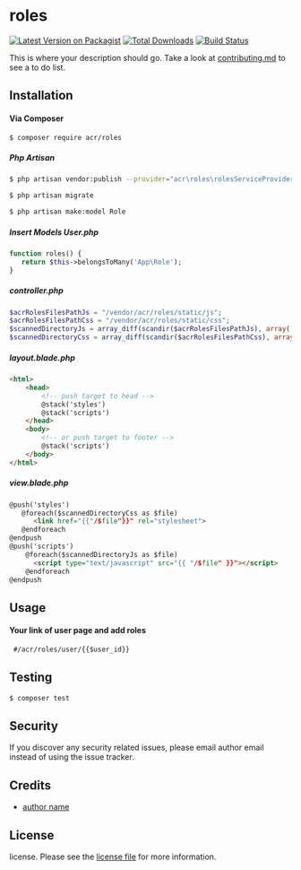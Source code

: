 # roles

[![Latest Version on Packagist][ico-version]][link-packagist]
[![Total Downloads][ico-downloads]][link-downloads]
[![Build Status][ico-travis]][link-travis]

This is where your description should go. Take a look at [contributing.md](contributing.md) to see a to do list.

## Installation

 #### Via Composer

``` bash
$ composer require acr/roles
```
##### Php Artisan
```bash
$ php artisan vendor:publish --provider="acr\roles\rolesServiceProvider"
```
```bash
$ php artisan migrate
```
```bash
$ php artisan make:model Role
```
##### Insert Models User.php
```php
function roles() {
   return $this->belongsToMany('App\Role');
}
```
##### controller.php
```php
$acrRolesFilesPathJs = "/vendor/acr/roles/static/js";
$acrRolesFilesPathCss = "/vendor/acr/roles/static/css";
$scannedDirectoryJs = array_diff(scandir($acrRolesFilesPathJs), array('..', '.'));
$scannedDirectoryCss = array_diff(scandir($acrRolesFilesPathCss), array('..', '.'));
```
##### layout.blade.php
```html
<html>
    <head>
        <!-- push target to head -->
        @stack('styles')
        @stack('scripts')
    </head>
    <body>
        <!-- or push target to footer -->
        @stack('scripts')
    </body>
</html>
```
##### view.blade.php
```html
@push('styles')
   @foreach($scannedDirectoryCss as $file) 
      <link href="{{"/$file"}}" rel="stylesheet">
   @endforeach
@endpush
@push('scripts')
    @foreach($scannedDirectoryJs as $file) 
      <script type="text/javascript" src="{{ "/$file" }}"></script>
    @endforeach
@endpush
```
## Usage
#### Your link of user page and add roles
```html
 #/acr/roles/user/{{$user_id}}
```

## Testing

``` bash
$ composer test
```
## Security

If you discover any security related issues, please email author email instead of using the issue tracker.

## Credits

- [author name][link-author]

## License

license. Please see the [license file](license.md) for more information.

[ico-version]: https://img.shields.io/packagist/v/rdtvaacar/roles.svg?style=flat-square
[ico-downloads]: https://img.shields.io/packagist/dt/rdtvaacar/roles.svg?style=flat-square
[ico-travis]: https://img.shields.io/travis/rdtvaacar/roles/master.svg?style=flat-square
[ico-styleci]: https://styleci.io/repos/12345678/shield

[link-packagist]: https://packagist.org/packages/rdtvaacar/roles
[link-downloads]: https://packagist.org/packages/rdtvaacar/roles
[link-travis]: https://travis-ci.org/rdtvaacar/roles
[link-styleci]: https://styleci.io/repos/12345678
[link-author]: https://github.com/rdtvaacar
[link-contributors]: ../../contributors
